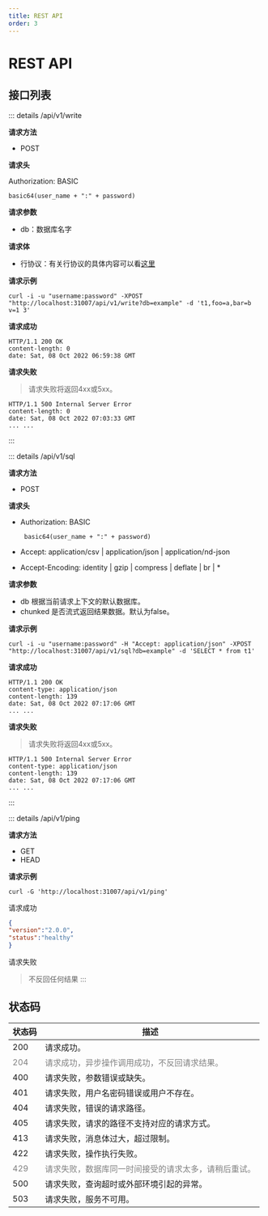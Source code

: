 ```yaml
---
title: REST API
order: 3
---
```


# REST API

## 接口列表

::: details /api/v1/write

**请求方法**

- POST

**请求头**

Authorization: BASIC

    basic64(user_name + ":" + password)

**请求参数**

- db：数据库名字

**请求体**
- 行协议：有关行协议的具体内容可以看[这里](https://docs.influxdata.com/influxdb/v1.8/write_protocols/line_protocol_tutorial/)


**请求示例**

```shell
curl -i -u "username:password" -XPOST "http://localhost:31007/api/v1/write?db=example" -d 't1,foo=a,bar=b v=1 3'
```

**请求成功**

```shell
HTTP/1.1 200 OK
content-length: 0
date: Sat, 08 Oct 2022 06:59:38 GMT
```

**请求失败**
> 请求失败将返回4xx或5xx。

```shell
HTTP/1.1 500 Internal Server Error
content-length: 0
date: Sat, 08 Oct 2022 07:03:33 GMT
... ...
```
:::


::: details /api/v1/sql

**请求方法**

- POST

**请求头**

- Authorization: BASIC

       basic64(user_name + ":" + password)

- Accept: application/csv | application/json | application/nd-json

- Accept-Encoding: identity | gzip | compress | deflate | br | *

**请求参数**

- db
  根据当前请求上下文的默认数据库。
- chunked
  是否流式返回结果数据。默认为false。

**请求示例**

```curl
curl -i -u "username:password" -H "Accept: application/json" -XPOST "http://localhost:31007/api/v1/sql?db=example" -d 'SELECT * from t1'
```

**请求成功**
```shell
HTTP/1.1 200 OK
content-type: application/json
content-length: 139
date: Sat, 08 Oct 2022 07:17:06 GMT
... ...
```

**请求失败**
> 请求失败将返回4xx或5xx。
```shell
HTTP/1.1 500 Internal Server Error
content-type: application/json
content-length: 139
date: Sat, 08 Oct 2022 07:17:06 GMT
... ...
```
:::

::: details /api/v1/ping

**请求方法**

- GET
- HEAD

**请求示例**
```
curl -G 'http://localhost:31007/api/v1/ping'
```

请求成功
```json
{
"version":"2.0.0",
"status":"healthy"
}
```
请求失败
> 不反回任何结果
:::

## 状态码

| 状态码                                   | 描述                                                           |
|---------------------------------------|--------------------------------------------------------------|
| 200                                   | 请求成功。                                                        |
| <span style="color: grey;">204</span> | <span style="color: grey;">请求成功，异步操作调用成功，不反回请求结果。</span>     |
| 400                                   | 请求失败，参数错误或缺失。                                                |
| 401                                   | 请求失败，用户名密码错误或用户不存在。                                          |
| 404                                   | 请求失败，错误的请求路径。                                                |
| 405                                   | 请求失败，请求的路径不支持对应的请求方式。                                        |
| 413                                   | 请求失败，消息体过大，超过限制。                                             |
| 422                                   | 请求失败，操作执行失败。                                                 |
| <span style="color: grey;">429</span> | <span style="color: grey;">请求失败，数据库同一时间接受的请求太多，请稍后重试。</span> |
| 500                                   | 请求失败，查询超时或外部环境引起的异常。                                         |
| 503                                   | 请求失败，服务不可用。                                                  |